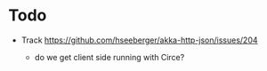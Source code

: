 # Todo

- Track https://github.com/hseeberger/akka-http-json/issues/204

  - do we get client side running with Circe?

